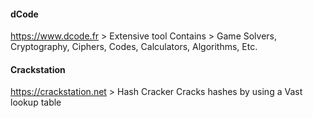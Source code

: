 #### dCode
https://www.dcode.fr > Extensive tool
Contains > Game Solvers, Cryptography, Ciphers, Codes, Calculators, Algorithms, Etc.

#### Crackstation
https://crackstation.net > Hash Cracker
Cracks hashes by using a Vast lookup table